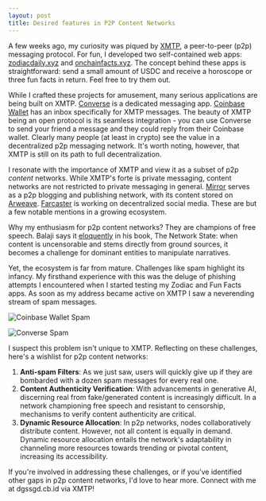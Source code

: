 ```yaml
---
layout: post
title: Desired features in P2P Content Networks
---
```


A few weeks ago, my curiosity was piqued by [XMTP](https://xmtp.org/), a peer-to-peer (p2p) messaging protocol. For fun, I developed two self-contained web apps: [zodiacdaily.xyz](https://zodiacdaily.xyz/) and [onchainfacts.xyz](https://onchainfacts.xyz/). The concept behind these apps is straightforward: send a small amount of USDC and receive a horoscope or three fun facts in return. Feel free to try them out.

While I crafted these projects for amusement, many serious applications are being built on XMTP. [Converse](https://converse.xyz/) is a dedicated messaging app. [Coinbase Wallet](https://help.coinbase.com/en/wallet/messaging/info) has an inbox specifically for XMTP messages. The beauty of XMTP being an open protocol is its seamless integration - you can use Converse to send your friend a message and they could reply from their Coinbase wallet. Clearly many people (at least in crypto) see the value in a decentralized p2p messaging network. It's worth noting, however, that XMTP is still on its path to full decentralization.

I resonate with the importance of XMTP and view it as a subset of p2p _content_ networks. While XMTP's forte is private messaging, content networks are not restricted to private messaging in general. [Mirror](https://mirror.xyz/) serves as a p2p blogging and publishing network, with its content stored on [Arweave](https://www.arweave.org/). [Farcaster](https://github.com/farcasterxyz/protocol) is working on decentralized social media. These are but a few notable mentions in a growing ecosystem.

Why my enthusiasm for p2p content networks? They are champions of free speech. Balaji says it [eloquently](https://thenetworkstate.com/if-the-news-is-fake-imagine-history) in his book, The Network State: when content is uncensorable and stems directly from ground sources, it becomes a challenge for dominant entities to manipulate narratives.

Yet, the ecosystem is far from mature. Challenges like spam highlight its infancy. My firsthand experience with this was the deluge of phishing attempts I encountered when I started testing my Zodiac and Fun Facts apps. As soon as my address became active on XMTP I saw a neverending stream of spam messages.

![Coinbase Wallet Spam]({{site.baseurl}}/images/cb-wallet-spam.PNG)

![Converse Spam]({{site.baseurl}}/images/converse-spam.PNG)

I suspect this problem isn't unique to XMTP. Reflecting on these challenges, here's a wishlist for p2p content networks:

1. **Anti-spam Filters**: As we just saw, users will quickly give up if they are bombarded with a dozen spam messages for every real one.
2. **Content Authenticity Verification**: With advancements in generative AI, discerning real from fake/generated content is increasingly difficult. In a network championing free speech and resistant to censorship, mechanisms to verify content authenticity are critical.
3. **Dynamic Resource Allocation**: In p2p networks, nodes collaboratively distribute content. However, not all content is equally in demand. Dynamic resource allocation entails the network's adaptability in channeling more resources towards trending or pivotal content, increasing its accessibility.

If you're involved in addressing these challenges, or if you've identified other gaps in p2p content networks, I'd love to hear more. Connect with me at dgssgd.cb.id via XMTP!